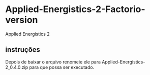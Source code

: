 # Applied-Energistics-2-Factorio-version
Applied Energistics 2

## instruções
Depois de baixar o arquivo renomeie ele para
Applied-Energistics-2_0.4.0.zip
para que possa ser executado.
